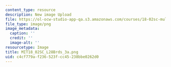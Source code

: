 ```yaml
---
content_type: resource
description: New image Upload
file: https://ol-ocw-studio-app-qa.s3.amazonaws.com/courses/18-02sc-multivariable-calculus-fall-2010/c4cf779af236523fcc45238bbe0262d0_MIT18_02SC_L28Brds_3a.png
file_type: image/png
image_metadata:
  caption: ''
  credit: ''
  image-alt: ''
resourcetype: Image
title: MIT18_02SC_L28Brds_3a.png
uid: c4cf779a-f236-523f-cc45-238bbe0262d0
---
```

